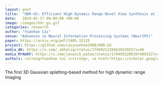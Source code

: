 ```yaml
---
layout: post
title:  "HDR-GS: Efficient High Dynamic Range Novel View Synthesis at 1000x Speed via Gaussian Splatting"
date:   2024-05-27 08:00:00 +00:00
image: /images/hdr_gs.gif
categories: research
author: "Yuanhao Cai"
venue: "Advances in Neural Information Processing Systems (NeurIPS)"
paper: https://arxiv.org/pdf/2405.15125
project: https://github.com/caiyuanhao1998/HDR-GS
media_AK: https://x.com/_akhaliq/status/1794921228462923925?s=46
media_MrNeRF: https://x.com/janusch_patas/status/1794932286397489222?s=46
authors: <strong>Yuanhao Cai </strong>, <a href="https://scholar.google.com/citations?user=ucb6UssAAAAJ&hl=en">Zihao Xiao</a>, <a href="https://yixunliang.github.io/">Yixun Liang</a>, <a href="https://minghanqin.github.io/">Minghan Qin</a>, <a href="https://yulunzhang.com/">Yulun Zhang</a>, <a href="https://english.seiee.sjtu.edu.cn/english/detail/842_802.htm">Xiaokang Yang</a>, <a href="https://www.cs.jhu.edu/~yyliu/">Yaoyao Liu</a>,  <a href="https://www.cs.jhu.edu/~ayuille/">Alan Yuille</a>
---
```

The first 3D Gaussian splatting-based method for high dynamic range imaging
